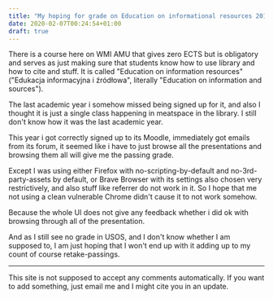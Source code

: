 ```yaml
---
title: "My hoping for grade on Education on informational resources 2019/20 @ WMI AMU, Part 1: 2020-02-07"
date: 2020-02-07T00:24:54+01:00
draft: true
---
```

There is a course here on WMI AMU that gives zero ECTS but is obligatory and serves as just making sure that students know how to use library and how to cite and stuff. It is called "Education on information resources" ("Edukacja informacyjna i źródłowa", literally "Education on information and sources").

The last academic year i somehow missed being signed up for it, and also I thought it is just a single class happening in meatspace in the library. I still don't know how it was the last academic year.

This year i got correctly signed up to its Moodle, immediately got emails from its forum, it seemed like i have to just browse all the presentations and browsing them all will give me the passing grade.

Except I was using either Firefox with no-scripting-by-default and no-3rd-party-assets by default, or Brave Browser with its settings also chosen very restrictively, and also stuff like referrer do not work in it. So I hope that me not using a clean vulnerable Chrome didn't cause it to not work somehow.

Because the whole UI does not give any feedback whether i did ok with browsing through all of the presentation.

And as I still see no grade in USOS, and I don't know whether I am supposed to, I am just hoping that I won't end up with it adding up to my count of course retake-passings.

<hr>

This site is not supposed to accept any comments automatically. If you want to add something, just email me and I might cite you in an update.